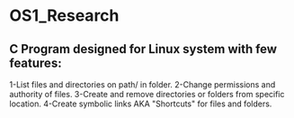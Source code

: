 # OS1_Research
C Program designed for Linux system with few features:
----------------------------------------------------------------------
1-List files and directories on path/ in folder.
2-Change permissions and authority of files.
3-Create and remove directories or folders from specific location.
4-Create symbolic links AKA "Shortcuts" for files and folders.
